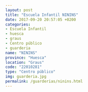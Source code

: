 ```yaml
---
layout: post
title: "Escuela Infantil NININS"
date: 2017-09-20 20:57:05 +0200
categories:
- Escuela Infantil
- huesca
- graus
- Centro público
- guarderia
name: "NININS"
province: "Huesca"
location: "Graus"
code: "22010281"
type: "Centro público"
img: guarderia.jpg
permalink: /guarderias/ninins.html
---
```

